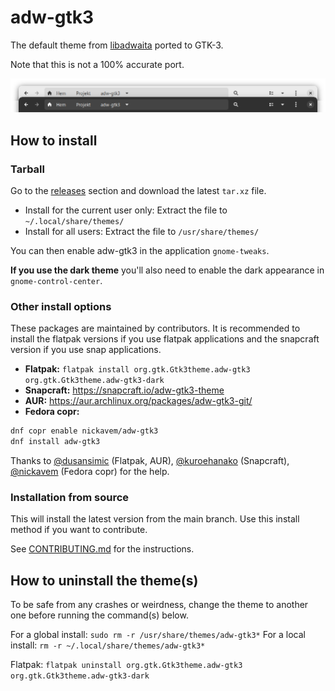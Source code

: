 # adw-gtk3
The default theme from [libadwaita](https://gnome.pages.gitlab.gnome.org/libadwaita/) ported to GTK-3.

Note that this is not a 100% accurate port.

![adw-gtk3](screenshot.png?raw=true)

## How to install

### Tarball
Go to the [releases](https://github.com/lassekongo83/adw-gtk3/releases) section and download the latest `tar.xz` file.

* Install for the current user only: Extract the file to `~/.local/share/themes/`
* Install for all users: Extract the file to `/usr/share/themes/`

You can then enable adw-gtk3 in the application `gnome-tweaks`.

**If you use the dark theme** you'll also need to enable the dark appearance in `gnome-control-center`.

### Other install options
These packages are maintained by contributors. It is recommended to install the flatpak versions if you use flatpak applications and the snapcraft version if you use snap applications.

* **Flatpak:** `flatpak install org.gtk.Gtk3theme.adw-gtk3 org.gtk.Gtk3theme.adw-gtk3-dark`
* **Snapcraft:** https://snapcraft.io/adw-gtk3-theme
* **AUR:** https://aur.archlinux.org/packages/adw-gtk3-git/
* **Fedora copr:**
```bash
dnf copr enable nickavem/adw-gtk3
dnf install adw-gtk3
```

Thanks to [@dusansimic](https://github.com/dusansimic) (Flatpak, AUR), [@kuroehanako](https://github.com/kuroehanako) (Snapcraft), [@nickavem](https://github.com/nickavem) (Fedora copr) for the help.

### Installation from source
This will install the latest version from the main branch. Use this install method if you want to contribute.

See [CONTRIBUTING.md](https://github.com/lassekongo83/adw-gtk3/blob/main/CONTRIBUTING.md) for the instructions.

## How to uninstall the theme(s)
To be safe from any crashes or weirdness, change the theme to another one before running the command(s) below.

For a global install: `sudo rm -r /usr/share/themes/adw-gtk3*`
For a local install: `rm -r ~/.local/share/themes/adw-gtk3*`

Flatpak: `flatpak uninstall org.gtk.Gtk3theme.adw-gtk3 org.gtk.Gtk3theme.adw-gtk3-dark`
